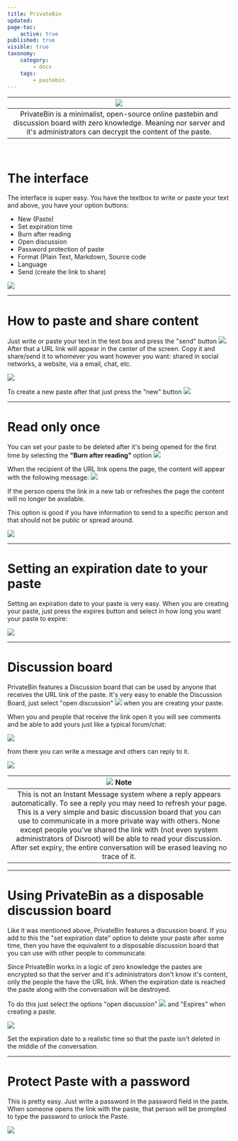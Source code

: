 ```yaml
---
title: PrivateBin
updated:
page-toc:
    active: true
published: true
visible: true
taxonomy:
    category:
        - docs
    tags:
        - pastebin
---
```


|![](/start/icons/privatebin.png)|
|:--:|
|PrivateBin is a minimalist, open-source online pastebin and discussion board with zero knowledge. Meaning nor server and it's administrators can decrypt the content of the paste.|
<br>

# The interface

The interface is super easy. You have the textbox to write or paste your text and above, you have your option buttons:

* New (Paste)
* Set expiration time
* Burn after reading
* Open discussion
* Password protection of paste
* Format (Plain Text, Markdown, Source code
* Language
* Send (create the link to share)


![](en/privatebin01.gif)

----------


# How to paste and share content

Just write or paste your text in the text box and press the "send" button  ![](en/privatebin01.png?resize=38,18). After that a URL link will appear in the center of the screen. Copy it and share/send it to whomever you want however you want: shared in social networks, a website, via a email, chat, etc.

![](en/privatebin02.gif)

To create a new paste after that just press the "new" button  ![](en/privatebin02.png?resize=38,18)

----------

# Read only once
You can set your paste to be deleted after it's being opened for the first time by selecting the **"Burn after reading"** option ![](en/privatebin03.png?resize=166,41)

When the recipient of the URL link opens the page, the content will appear with the following message:
![](en/privatebin04.png?resize=606,50)

If the person opens the link in a new tab or refreshes the page the content will no longer be available.

This option is good if you have information to send to a specific person and that should not be public or spread around.

![](en/privatebin03.gif)

----------

# Setting an expiration date to your paste

Setting an expiration date to your paste is very easy. When you are creating your paste, just press the expires button and select in how long you want your paste to expire:

![](en/privatebin04.gif)

----------
# Discussion board

PrivateBin features a Discussion board that can be used by anyone that receives the URL link of the paste. It's very easy to enable the Discussion Board, just select "open discussion" ![](en/privatebin05.png?resize=151,41) when you are creating your paste.

When you and people that receive the link open it you will see comments and be able to add yours just like a typical forum/chat:

![](en/privatebin06.png)

from there you can write a message and others can reply to it.

![](en/privatebin05.gif)


|![](en/note.png) **Note**|
|:--:|
|This is not an Instant Message system where a reply appears automatically. To see a reply you may need to refresh your page.<br>This is a very simple and basic discussion board that you can use to communicate in a more private way with others. None except people you've shared the link with (not even system administrators of Disroot) will be able to read your discussion. After set expiry, the entire conversation will be erased leaving no trace of it.|

----------
# Using PrivateBin as a disposable discussion board

Like it was mentioned above, PrivateBin features a discussion board. If you add to this the "set expiration date" option to delete your paste after some time, then you have the equivalent to a disposable discussion board that you can use with other people to communicate.

Since PrivateBin works in a logic of zero knowledge the pastes are encrypted so that the server and it's administrators don't know it's content, only the people the have the URL link.
When the expiration date is reached the paste along with the conversation will be destroyed.

To do this just select the options "open discussion" ![](en/privatebin07.png?resize=151,41) and "Expires" when creating a paste.

![](en/privatebin06.gif)

Set the expiration date to a realistic time so that the paste isn't deleted in the middle of the conversation.

----------

# Protect Paste with a password
This is pretty easy. Just write a password in the password field in the paste. When someone opens the link with the paste, that person will be prompted to type the password to unlock the Paste.

![](en/privatebin07.gif)
